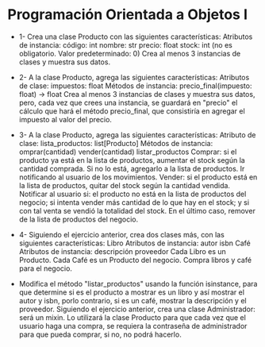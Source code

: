 # Programación Orientada a Objetos I

- 1- Crea una clase Producto con las siguientes características:
    Atributos de instancia:
		código: int
		nombre: str
		precio: float
		stock: int (no es obligatorio. Valor predeterminado: 0)
    Crea al menos 3 instancias de clases y muestra sus datos.

- 2- A la clase Producto, agrega las siguientes características:
    Atributos de clase:
		impuestos: float
    Métodos de instancia:
		precio_final(impuesto: float) -> float
    Crea al menos 3 instancias de clases y muestra sus datos, pero, cada vez que crees una instancia, se guardará en "precio" el cálculo que hará el método precio_final, que consistiría en agregar el impuesto al valor del precio.

- 3- A la clase Producto, agrega las siguientes características:
    Atributo de clase:
		lista_productos: list[Producto]
    Métodos de instancia:
	    omprar(cantidad)
	    vender(cantidad)
	    listar_productos
    Comprar: si el producto ya está en la lista de productos, aumentar el stock según la cantidad comprada. Si no lo está, agregarlo a la lista de productos. Ir notificando al usuario de los movimientos.
    Vender: si el producto está en la lista de productos, quitar del stock según la cantidad vendida. Notificar al usuario si: el producto no está en la lista de productos del negocio; si intenta vender más cantidad de lo que hay en el stock; y si con tal venta se vendió la totalidad del stock. En el último caso, remover de la lista de productos del negocio.
- 4- Siguiendo el ejercicio anterior, crea dos clases más, con las siguientes características:
    Libro
		Atributos de instancia:
			autor
			isbn
    Café
		Atributos de instancia:
			descripción
			proveedor
    Cada Libro es un Producto. Cada Café es un Producto del negocio.
    Compra libros y café para el negocio.

-   Modifica el método "listar_productos" usando la función isinstance, para que determine si es el producto a mostrar es un libro y así mostrar el autor y isbn, porlo contrario, si   es un café, mostrar la descripción y el proveedor.
    Siguiendo el ejercicio anterior, crea una clase Administrador: será un mixin. Lo utilizará la clase Producto para que cada vez que el usuario haga una compra, se requiera la contraseña de administrador para que pueda comprar, si no, no podrá hacerlo.


